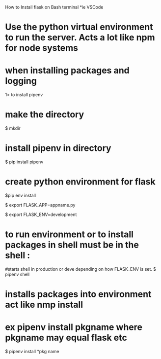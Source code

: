 How to Install flask on Bash terminal *ie VSCode

# Use the python virtual environment to run the server.   Acts a lot like npm for node systems 
# when installing packages and logging

1> to install pipenv  

# make the directory
$ mkdir   

# install pipenv in directory
$ pip install pipenv   

# create python environment for flask
$pip env install        

$ export FLASK_APP=appname.py
       
$ export FLASK_ENV=development      


# to run environment or to install packages in shell must be in the shell :

#starts shell in production or deve depending on how FLASK_ENV is set.
$ pipenv shell      

# installs packages into environment act like nmp install 
# ex pipenv install pkgname where pkgname may equal flask etc
$ pipenv install  *pkg name       




